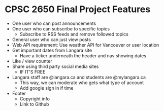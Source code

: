 # CPSC 2650 Final Project Features
- One user who can post announcements
- One user who can subscribe to specific topics
    - Subscribe to RSS feeds and remove followed topics 
- General user who can just view posts 
- Web API requirement: Use weather API for Vancouver or user location
- Get important dates from Langara site
    - Have a ticker underneath the header and nav showing dates
- Like / view counter
- Share using third party social media sites 
    - IF IT'S FREE
- Langara staff are @langara.ca and students are @mylangara.ca
    - This way, we can moderate who gets what type of account
    - Add google sign in if time
- Footer
    - Copyright info
    - Link to Github